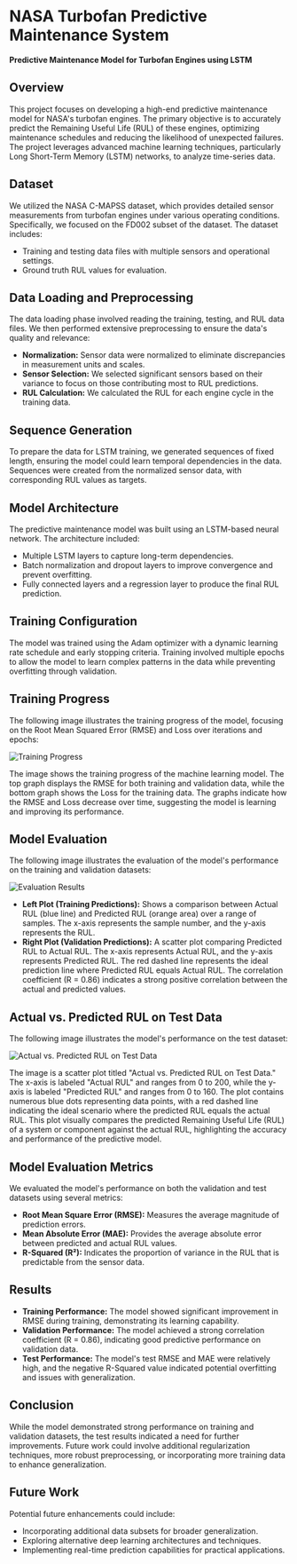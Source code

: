 # **NASA Turbofan Predictive Maintenance System**
**Predictive Maintenance Model for Turbofan Engines using LSTM**

## **Overview**
This project focuses on developing a high-end predictive maintenance model for NASA's turbofan engines. The primary objective is to accurately predict the Remaining Useful Life (RUL) of these engines, optimizing maintenance schedules and reducing the likelihood of unexpected failures. The project leverages advanced machine learning techniques, particularly Long Short-Term Memory (LSTM) networks, to analyze time-series data.

## **Dataset**
We utilized the NASA C-MAPSS dataset, which provides detailed sensor measurements from turbofan engines under various operating conditions. Specifically, we focused on the FD002 subset of the dataset. The dataset includes:
- Training and testing data files with multiple sensors and operational settings.
- Ground truth RUL values for evaluation.

## **Data Loading and Preprocessing**
The data loading phase involved reading the training, testing, and RUL data files. We then performed extensive preprocessing to ensure the data's quality and relevance:
- **Normalization:** Sensor data were normalized to eliminate discrepancies in measurement units and scales.
- **Sensor Selection:** We selected significant sensors based on their variance to focus on those contributing most to RUL predictions.
- **RUL Calculation:** We calculated the RUL for each engine cycle in the training data.

## **Sequence Generation**
To prepare the data for LSTM training, we generated sequences of fixed length, ensuring the model could learn temporal dependencies in the data. Sequences were created from the normalized sensor data, with corresponding RUL values as targets.

## **Model Architecture**
The predictive maintenance model was built using an LSTM-based neural network. The architecture included:
- Multiple LSTM layers to capture long-term dependencies.
- Batch normalization and dropout layers to improve convergence and prevent overfitting.
- Fully connected layers and a regression layer to produce the final RUL prediction.

## **Training Configuration**
The model was trained using the Adam optimizer with a dynamic learning rate schedule and early stopping criteria. Training involved multiple epochs to allow the model to learn complex patterns in the data while preventing overfitting through validation.

## **Training Progress**
The following image illustrates the training progress of the model, focusing on the Root Mean Squared Error (RMSE) and Loss over iterations and epochs:

![Training Progress](https://github.com/user-attachments/assets/5d8988d4-399a-44c7-97a4-5269cf80f6f3)


The image shows the training progress of the machine learning model. The top graph displays the RMSE for both training and validation data, while the bottom graph shows the Loss for the training data. The graphs indicate how the RMSE and Loss decrease over time, suggesting the model is learning and improving its performance.

## **Model Evaluation**
The following image illustrates the evaluation of the model's performance on the training and validation datasets:

![Evaluation Results](https://github.com/user-attachments/assets/cfe82620-9271-4120-acb7-4146b67c3498)



- **Left Plot (Training Predictions):** Shows a comparison between Actual RUL (blue line) and Predicted RUL (orange area) over a range of samples. The x-axis represents the sample number, and the y-axis represents the RUL.
- **Right Plot (Validation Predictions):** A scatter plot comparing Predicted RUL to Actual RUL. The x-axis represents Actual RUL, and the y-axis represents Predicted RUL. The red dashed line represents the ideal prediction line where Predicted RUL equals Actual RUL. The correlation coefficient (R = 0.86) indicates a strong positive correlation between the actual and predicted values.

## **Actual vs. Predicted RUL on Test Data**
The following image illustrates the model's performance on the test dataset:

![Actual vs. Predicted RUL on Test Data](https://github.com/user-attachments/assets/69f75805-9af5-4ab7-b7dd-66503a71515e)


 The image is a scatter plot titled "Actual vs. Predicted RUL on Test Data." The x-axis is labeled "Actual RUL" and ranges from 0 to 200, while the y-axis is labeled "Predicted RUL" and ranges from 0 to 160. The plot contains numerous blue dots representing data points, with a red dashed line indicating the ideal scenario where the predicted RUL equals the actual RUL. This plot visually compares the predicted Remaining Useful Life (RUL) of a system or component against the actual RUL, highlighting the accuracy and performance of the predictive model.

## **Model Evaluation Metrics**
We evaluated the model's performance on both the validation and test datasets using several metrics:
- **Root Mean Square Error (RMSE):** Measures the average magnitude of prediction errors.
- **Mean Absolute Error (MAE):** Provides the average absolute error between predicted and actual RUL values.
- **R-Squared (R²):** Indicates the proportion of variance in the RUL that is predictable from the sensor data.

## **Results**
- **Training Performance:** The model showed significant improvement in RMSE during training, demonstrating its learning capability.
- **Validation Performance:** The model achieved a strong correlation coefficient (R = 0.86), indicating good predictive performance on validation data.
- **Test Performance:** The model's test RMSE and MAE were relatively high, and the negative R-Squared value indicated potential overfitting and issues with generalization.

## **Conclusion**
While the model demonstrated strong performance on training and validation datasets, the test results indicated a need for further improvements. Future work could involve additional regularization techniques, more robust preprocessing, or incorporating more training data to enhance generalization.

## **Future Work**
Potential future enhancements could include:
- Incorporating additional data subsets for broader generalization.
- Exploring alternative deep learning architectures and techniques.
- Implementing real-time prediction capabilities for practical applications.

